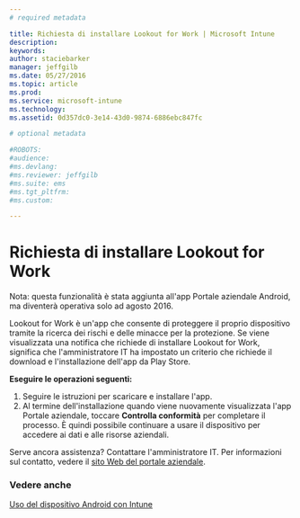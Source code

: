 ```yaml
---
# required metadata

title: Richiesta di installare Lookout for Work | Microsoft Intune
description:
keywords:
author: staciebarker
manager: jeffgilb
ms.date: 05/27/2016
ms.topic: article
ms.prod:
ms.service: microsoft-intune
ms.technology:
ms.assetid: 0d357dc0-3e14-43d0-9874-6886ebc847fc

# optional metadata

#ROBOTS:
#audience:
#ms.devlang:
#ms.reviewer: jeffgilb
#ms.suite: ems
#ms.tgt_pltfrm:
#ms.custom:

---
```


# Richiesta di installare Lookout for Work
Nota: questa funzionalità è stata aggiunta all'app Portale aziendale Android, ma diventerà operativa solo ad agosto 2016. 

Lookout for Work è un'app che consente di proteggere il proprio dispositivo tramite la ricerca dei rischi e delle minacce per la protezione. Se viene visualizzata una notifica che richiede di installare Lookout for Work, significa che l'amministratore IT ha impostato un criterio che richiede il download e l'installazione dell'app da Play Store.

**Eseguire le operazioni seguenti:**

1.  Seguire le istruzioni per scaricare e installare l'app. 
2.  Al termine dell'installazione quando viene nuovamente visualizzata l'app Portale aziendale, toccare **Controlla conformità** per completare il processo. È quindi possibile continuare a usare il dispositivo per accedere ai dati e alle risorse aziendali.

Serve ancora assistenza? Contattare l'amministratore IT. Per informazioni sul contatto, vedere il [sito Web del portale aziendale](http://portal.manage.microsoft.com).

### Vedere anche
[Uso del dispositivo Android con Intune](using-your-android-device-with-intune.md)


<!--HONumber=Jun16_HO2-->


